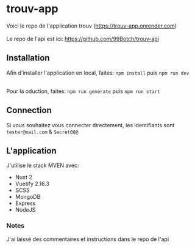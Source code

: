 # trouv-app

Voici le repo de l'application trouv (https://trouv-app.onrender.com)<br /><br />
Le repo de l'api est ici: https://github.com/99Botch/trouv-api

## Installation
Afin d'installer l'application en local, faites: ```npm install``` puis ```npm run dev```<br /><br />

Pour la oduction, faites: ```npm run generate``` puis ```npm run start```

## Connection
Si vous souhaitez vous connecter directement, les identifiants sont ```tester@mail.com``` & ```Secret08@```

## L'application
J'utilise le stack MVEN avec: 
- Nuxt 2
- Vuetify 2.16.3
- SCSS
- MongoDB
- Express
- NodeJS

### Notes
J'ai laissé des commentaires et instructions dans le repo de l'api
